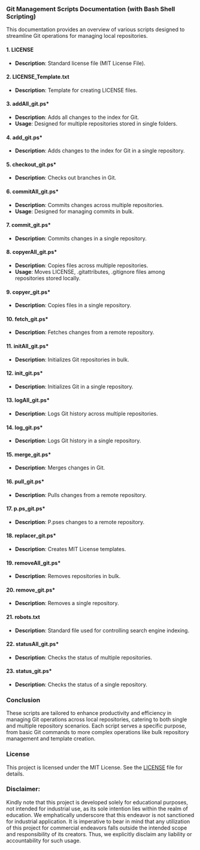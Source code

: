 ### Git Management Scripts Documentation (with Bash Shell Scripting)

This documentation provides an overview of various scripts designed to streamline Git operations for managing local repositories.

#### 1. **LICENSE**

- **Description**: Standard license file (MIT License File).
  
#### 2. **LICENSE_Template.txt**

- **Description**: Template for creating LICENSE files.

#### 3. **addAll_git.ps***

- **Description**: Adds all changes to the index for Git.
- **Usage**: Designed for multiple repositories stored in single folders.

#### 4. **add_git.ps***

- **Description**: Adds changes to the index for Git in a single repository.

#### 5. **checkout_git.ps***

- **Description**: Checks out branches in Git.

#### 6. **commitAll_git.ps***

- **Description**: Commits changes across multiple repositories.
- **Usage**: Designed for managing commits in bulk.

#### 7. **commit_git.ps***

- **Description**: Commits changes in a single repository.

#### 8. **copyerAll_git.ps***

- **Description**: Copies files across multiple repositories.
- **Usage**: Moves LICENSE, .gitattributes, .gitignore files among repositories stored locally.

#### 9. **copyer_git.ps***

- **Description**: Copies files in a single repository.

#### 10. **fetch_git.ps***

- **Description**: Fetches changes from a remote repository.

#### 11. **initAll_git.ps***

- **Description**: Initializes Git repositories in bulk.

#### 12. **init_git.ps***

- **Description**: Initializes Git in a single repository.

#### 13. **logAll_git.ps***

- **Description**: Logs Git history across multiple repositories.

#### 14. **log_git.ps***

- **Description**: Logs Git history in a single repository.

#### 15. **merge_git.ps***

- **Description**: Merges changes in Git.

#### 16. **pull_git.ps***

- **Description**: Pulls changes from a remote repository.

#### 17. **p.ps_git.ps***

- **Description**: P.pses changes to a remote repository.

#### 18. **replacer_git.ps***

- **Description**: Creates MIT License templates.

#### 19. **removeAll_git.ps***

- **Description**: Removes repositories in bulk.

#### 20. **remove_git.ps***

- **Description**: Removes a single repository.

#### 21. **robots.txt**

- **Description**: Standard file used for controlling search engine indexing.

#### 22. **statusAll_git.ps***

- **Description**: Checks the status of multiple repositories.

#### 23. **status_git.ps***

- **Description**: Checks the status of a single repository.

### **Conclusion**

These scripts are tailored to enhance productivity and efficiency in managing Git operations across local repositories, catering to both single and multiple repository scenarios. Each script serves a specific purpose, from basic Git commands to more complex operations like bulk repository management and template creation.

### **License**

This project is licensed under the MIT License. See the [LICENSE](LICENSE) file for details.

### **Disclaimer:**

Kindly note that this project is developed solely for educational purposes, not intended for industrial use, as its sole intention lies within the realm of education. We emphatically underscore that this endeavor is not sanctioned for industrial application. It is imperative to bear in mind that any utilization of this project for commercial endeavors falls outside the intended scope and responsibility of its creators. Thus, we explicitly disclaim any liability or accountability for such usage.